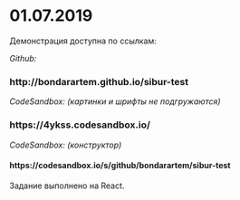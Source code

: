<h1>01.07.2019</h1>
<p>Демонстрация доступна по ссылкам:</p>

<p><i>Github:</i></p>
<h3>http://bondarartem.github.io/sibur-test</h3>


<p><i>CodeSandbox: (картинки и шрифты не подгружаются)</i></p>
<h3>https://4ykss.codesandbox.io/</h3>
<p><i>CodeSandbox: (конструктор)</i></p>
<h4>https://codesandbox.io/s/github/bondarartem/sibur-test</h4>

<p>Задание выполнено на React.</p>
